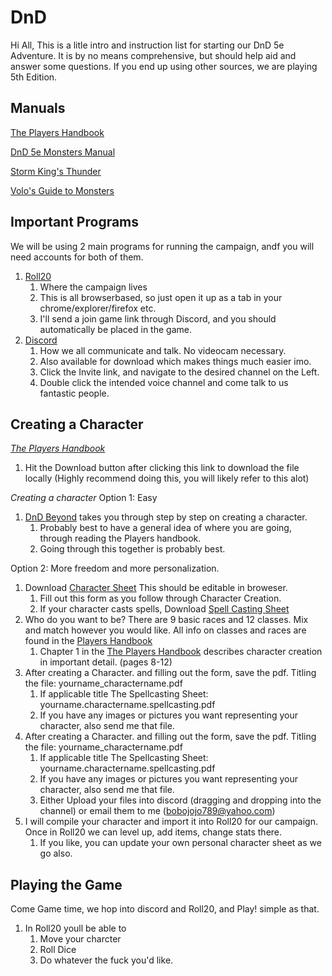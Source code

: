 # DnD

Hi All,
This is a litle intro and instruction list for starting our DnD 5e Adventure. It is by no means comprehensive, but should help aid and answer some questions. If you end up using other sources, we are playing 5th Edition. 

## Manuals

[The Players Handbook](https://github.com/OminousFalcon/DnD/blob/main/Player's%20Handbook.eng.pdf)

[DnD 5e Monsters Manual](https://github.com/OminousFalcon/DnD/blob/main/Volo's%20Guide%20to%20Monsters.pdf)

[Storm King's Thunder](https://github.com/OminousFalcon/DnD/blob/main/Storm%20King's%20Thunder.pdf)

[Volo's Guide to Monsters](https://github.com/OminousFalcon/DnD/blob/main/Volo's%20Guide%20to%20Monsters.pdf)

## Important Programs

We will be using 2 main programs for running the campaign, andf you will need accounts for both of them. 
1. [Roll20](https://roll20.net/welcome)
    1. Where the campaign lives
    2. This is all browserbased, so just open it up as a tab in your chrome/explorer/firefox etc. 
    3. I'll send a join game link through Discord, and you should automatically be placed in the game.
2. [Discord](https://discord.com/)
    1. How we all communicate and talk. No videocam necessary.
    2. Also available for download which makes things much easier imo. 
    4. Click the Invite link, and navigate to the desired channel on the Left. 
    5. Double click the intended voice channel and come talk to us fantastic people. 

## Creating a Character

*[The Players Handbook](https://github.com/OminousFalcon/DnD/blob/main/Player's%20Handbook.eng.pdf)*
1. Hit the Download button after clicking this link to download the file locally (Highly recommend doing this, you will likely refer to this alot)

*Creating a character* Option 1: Easy
1. [DnD Beyond](https://www.dndbeyond.com/characters/builder#/) takes you through step by step on creating a character. 
    1. Probably best to have a general idea of where you are going, through reading the Players handbook.
    2. Going through this together is probably best. 

Option 2: More freedom and more personalization. 

1. Download [Character Sheet](https://github.com/OminousFalcon/DnD/blob/main/Character%20Sheet%20-%20Form%20Fillable.pdf) This should be editable in broweser.
    1. Fill out this form as you follow through Character Creation.
    2. If your character casts spells, Download [Spell Casting Sheet](https://github.com/OminousFalcon/DnD/blob/main/Spellcasting%20Sheet%20(Optional)%20-%20Form%20Fillable.pdf)
2. Who do you want to be? There are 9 basic races and 12 classes. Mix and match however you would like. All info on classes and races are found in the [Players Handbook](https://github.com/OminousFalcon/DnD/blob/main/Player's%20Handbook.eng.pdf)
    1. Chapter 1 in the [The Players Handbook](https://github.com/OminousFalcon/DnD/blob/main/Player's%20Handbook.eng.pdf) describes character creation in important detail. (pages 8-12)
3. After creating a Character. and filling out the form, save the pdf. Titling the file: yourname_charactername.pdf
    1. If applicable title The Spellcasting Sheet: yourname.charactername.spellcasting.pdf
    2. If you have any images or pictures you want representing your character, also send me that file. 
4. After creating a Character. and filling out the form, save the pdf. Titling the file: yourname_charactername.pdf
    1. If applicable title The Spellcasting Sheet: yourname.charactername.spellcasting.pdf
    2. If you have any images or pictures you want representing your character, also send me that file. 
    3. Either Upload your files into discord (dragging and dropping into the channel) or email them to me (bobojojo789@yahoo.com)
5. I will compile your character and import it into Roll20 for our campaign. Once in Roll20 we can level up, add items, change stats there. 
	1. If you like, you can update your own personal character sheet as we go also. 
    
## Playing the Game
Come Game time, we hop into discord and Roll20, and Play! simple as that. 
1. In Roll20 youll be able to 
	1. Move your charcter
	2. Roll Dice
	3. Do whatever the fuck you'd like. 
